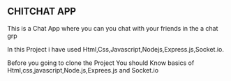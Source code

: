 ## CHITCHAT APP

This is a Chat App where you can you chat with your friends in the a chat grp 

In this Project i have used Html,Css,Javascript,Nodejs,Express.js,Socket.io.

Before you going to clone the Project You should Know  basics of Html,css,javascript,Node.js,Exprees.js and Socket.io 
